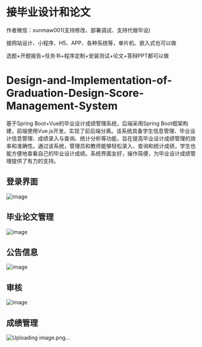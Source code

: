 # 接毕业设计和论文
作者微信：xunmaw001(支持修改、部署调试、支持代做毕设)

接网站设计、小程序、H5、APP、各种系统等，单片机、嵌入式也可以做

选题+开题报告+任务书+程序定制+安装测试+论文+答辩PPT都可以做
# Design-and-Implementation-of-Graduation-Design-Score-Management-System
基于Spring Boot+Vue的毕业设计成绩管理系统，后端采用Spring Boot框架构建，前端使用Vue.js开发，实现了前后端分离。该系统具备学生信息管理、毕业设计信息管理、成绩录入与查询、统计分析等功能，旨在提高毕业设计成绩管理的效率和准确性。通过该系统，管理员和教师能够轻松录入、查询和统计成绩，学生也能方便地查看自己的毕业设计成绩。系统界面友好，操作简便，为毕业设计成绩管理提供了有力的支持。
## 登录界面
![image](https://github.com/user-attachments/assets/c2d97ba2-30b9-4d0c-9d2a-42576443aeca)
## 毕业论文管理
![image](https://github.com/user-attachments/assets/d30db8b4-7780-47ff-ba1d-11f3bbecc029)
## 公告信息
![image](https://github.com/user-attachments/assets/9ac32108-da49-4a38-85a3-33558feccd95)
## 审核
![image](https://github.com/user-attachments/assets/4c906412-5dc6-45d0-8ef1-05246ae02b99)
## 成绩管理
![Uploading image.png…]()
